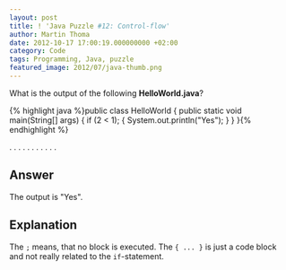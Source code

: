 ```yaml
---
layout: post
title: ! 'Java Puzzle #12: Control-flow'
author: Martin Thoma
date: 2012-10-17 17:00:19.000000000 +02:00
category: Code
tags: Programming, Java, puzzle
featured_image: 2012/07/java-thumb.png
---
```

What is the output of the following <strong>HelloWorld.java</strong>?

{% highlight java %}public class HelloWorld {
    public static void main(String[] args) {
        if (2 < 1); {
            System.out.println("Yes");
        }
    }
}{% endhighlight %}

.
.
.
.
.
.
.
.
.
.
.

<h2>Answer</h2>
The output is "Yes". 

<h2>Explanation</h2>
The <code>;</code> means, that no block is executed. The <code>{ ... }</code> is just a code block and not really related to the <code>if</code>-statement.
